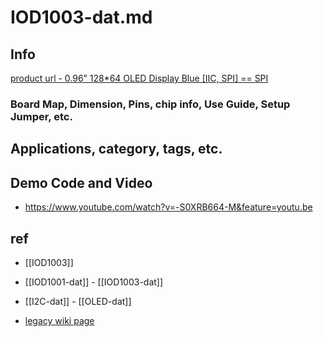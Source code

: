 
# IOD1003-dat.md

## Info

[product url - 0.96” 128*64 OLED Display Blue [IIC, SPI] == SPI](https://www.electrodragon.com/product/0-96-12864-oled-display-iicspi/)

### Board Map, Dimension, Pins, chip info, Use Guide, Setup Jumper, etc.

## Applications, category, tags, etc. 

## Demo Code and Video

- https://www.youtube.com/watch?v=-S0XRB664-M&feature=youtu.be


## ref 

- [[IOD1003]] 

- [[IOD1001-dat]] - [[IOD1003-dat]]

- [[I2C-dat]] - [[OLED-dat]]

- [legacy wiki page ](https://www.electrodragon.com/w/0.96%27%27_128*64_OLED_Display)

